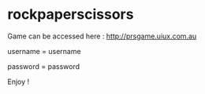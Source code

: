 # rockpaperscissors

Game can be accessed here : http://prsgame.uiux.com.au

username = username

password = password

Enjoy !
